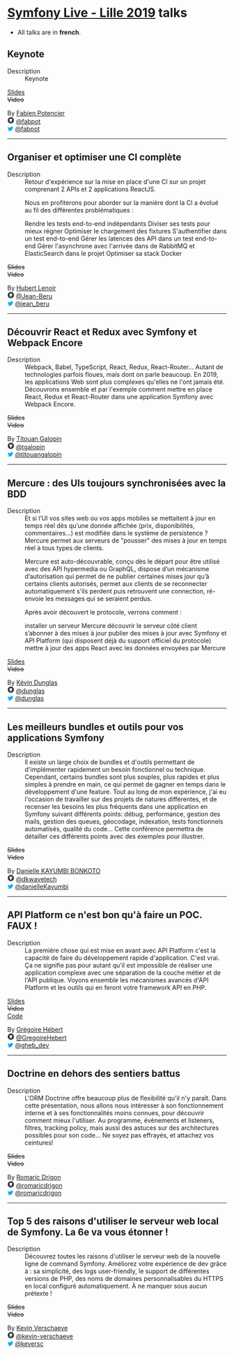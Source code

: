 # [Symfony Live - Lille 2019](http://lille2019.live.symfony.com/) talks

- All talks are in **french**.

## Keynote

<dl>
  <dt>Description</dt>
  <dd>Keynote</dd>
</dl>

[Slides](https://speakerdeck.com/fabpot/2-new-symfony-components-httpclient-and-mime)  
~~Video~~

By [Fabien Potencier](https://connect.symfony.com/profile/fabpot)  
![github](icon/github.png) [@fabpot](https://github.com/fabpot)  
![twitter](icon/twitter.png) [@fabpot](https://twitter.com/fabpot)

---

## Organiser et optimiser une CI complète

<dl>
  <dt>Description</dt>
  <dd>Retour d'expérience sur la mise en place d'une CI sur un projet comprenant 2 APIs et 2 applications ReactJS.

Nous en profiterons pour aborder sur la manière dont la CI a évolué au fil des différentes problématiques :

Rendre les tests end-to-end indépendants
Diviser ses tests pour mieux régner
Optimiser le chargement des fixtures
S'authentifier dans un test end-to-end
Gérer les latences des API dans un test end-to-end
Gérer l'asynchrone avec l'arrivée dans de RabbitMQ et ElasticSearch dans le projet
Optimiser sa stack Docker</dd>
</dl>

~~Slides~~  
~~Video~~

By [Hubert Lenoir](https://connect.symfony.com/profile/hubert_lenoir)  
![github](icon/github.png) [@Jean-Beru](https://github.com/Jean-Beru)  
![twitter](icon/twitter.png) [@jean_beru](https://twitter.com/jean_beru)

---

## Découvrir React et Redux avec Symfony et Webpack Encore

<dl>
  <dt>Description</dt>
  <dd>Webpack, Babel, TypeScript, React, Redux, React-Router... Autant de technologies parfois floues, mais dont on parle beaucoup. En 2019, les applications Web sont plus complexes qu'elles ne l'ont jamais été. Découvrons ensemble et par l'exemple comment mettre en place React, Redux et React-Router dans une application Symfony avec Webpack Encore.</dd>
</dl>

~~Slides~~  
~~Video~~

By [Titouan Galopin](https://connect.symfony.com/profile/tgalopin)  
![github](icon/github.png) [@tgalopin](https://github.com/tgalopin)  
![twitter](icon/twitter.png) [@titouangalopin](https://twitter.com/titouangalopin)

---

## Mercure : des UIs toujours synchronisées avec la BDD

<dl>
  <dt>Description</dt>
  <dd>Et si l’UI vos sites web ou vos apps mobiles se mettaitent à jour en temps réel dès qu’une donnée affichée (prix, disponibilités, commentaires…) est modifiée dans le système de persistence ? Mercure permet aux serveurs de "pousser" des mises à jour en temps réel à tous types de clients.

Mercure est auto-découvrable, conçu dès le départ pour être utilisé avec des API hypermedia ou GraphQL, dispose d’un mécanisme d’autorisation qui permet de ne publier certaines mises jour qu’à certains clients autorisés, permet aux clients de se reconnecter automatiquement s'ils perdent puis retrouvent une connection, ré-envoie les messages qui se seraient perdus.

Après avoir découvert le protocole, verrons comment :

installer un serveur Mercure
découvrir le serveur côté client
s’abonner à des mises à jour
publier des mises à jour avec Symfony et API Platform (qui disposent déjà du support officiel du protocole)
mettre à jour des apps React avec les données envoyées par Mercure</dd>
</dl>

[Slides](https://www.slideshare.net/coopTilleuls/official-push-and-realtime-capabilities-for-symfony-and-api-platform-mercure-protocol)  
~~Video~~

By [Kévin Dunglas](https://connect.symfony.com/profile/dunglas)  
![github](icon/github.png) [@dunglas](https://github.com/dunglas)  
![twitter](icon/twitter.png) [@dunglas](https://twitter.com/dunglas)

---

## Les meilleurs bundles et outils pour vos applications Symfony

<dl>
  <dt>Description</dt>
  <dd>Il existe un large choix de bundles et d'outils permettant de d'implémenter rapidement un besoin fonctionnel ou technique. Cependant, certains bundles sont plus souples, plus rapides et plus simples à prendre en main, ce qui permet de gagner en temps dans le développement d'une feature. Tout au long de mon expérience, j'ai eu l'occasion de travailler sur des projets de natures différentes, et de recenser les besoins les plus fréquents dans une application en Symfony suivant différents points: débug, performance, gestion des mails, gestion des queues, géocodage, indexation, tests fonctionnels automatisés, qualité du code... Cette conférence permettra de détailler ces différents points avec des exemples pour illustrer.
</dd>
</dl>

~~Slides~~  
~~Video~~

By [Danielle KAYUMBI BONKOTO](https://connect.symfony.com/profile/hoddan)  
![github](icon/github.png) [@dkwavetech](https://github.com/dkwavetech)  
![twitter](icon/twitter.png) [@danielleKayumbi](https://twitter.com/danielleKayumbi)

---

## API Platform ce n'est bon qu'à faire un POC. FAUX !

<dl>
  <dt>Description</dt>
  <dd>La première chose qui est mise en avant avec API Platform c'est la capacité de faire du développement rapide d'application. C'est vrai. Ça ne signifie pas pour autant qu'il est impossible de réaliser une application complexe avec une séparation de la couche métier et de l'API publique. Voyons ensemble les mécanismes avancés d'API Platform et les outils qui en feront votre framework API en PHP.
</dd>
</dl>

[Slides](https://speakerdeck.com/gregoirehebert/lecon-numero-139-api-platform-ce-nest-bon-qua-faire-un-poc-faux)  
~~Video~~  
[Code](https://github.com/KeepMEATable/api)

By [Grégoire Hébert](https://connect.symfony.com/profile/gregoirehebert)  
![github](icon/github.png) [@GregoireHebert](https://github.com/GregoireHebert)  
![twitter](icon/twitter.png) [@gheb_dev](https://twitter.com/gheb_dev)

---

## Doctrine en dehors des sentiers battus

<dl>
  <dt>Description</dt>
  <dd>L'ORM Doctrine offre beaucoup plus de flexibilité qu'il n'y paraît. Dans cette présentation, nous allons nous intéresser à son fonctionnement interne et à ses fonctionnalités moins connues, pour découvrir comment mieux l'utiliser. Au programme, évènements et listeners, filtres, tracking policy, mais aussi des astuces sur des architectures possibles pour son code... Ne soyez pas effrayés, et attachez vos ceintures!</dd>
</dl>

~~Slides~~  
~~Video~~

By [Romaric Drigon](https://connect.symfony.com/profile/romaricdrigon)  
![github](icon/github.png) [@romaricdrigon](https://github.com/romaricdrigon)  
![twitter](icon/twitter.png) [@romaricdrigon](https://twitter.com/romaricdrigon)

---

## Top 5 des raisons d'utiliser le serveur web local de Symfony. La 6e va vous étonner !

<dl>
  <dt>Description</dt>
  <dd>Découvrez toutes les raisons d'utiliser le serveur web de la nouvelle ligne de command Symfony. Améliorez votre expérience de dev grâce à : sa simplicité, des logs user-friendly, le support de différentes versions de PHP, des noms de domaines personnalisables
du HTTPS en local configuré automatiquement. À ne manquer sous aucun prétexte !</dd>
</dl>

~~Slides~~  
~~Video~~

By [Kevin Verschaeve](https://connect.symfony.com/profile/keversc)  
![github](icon/github.png) [@kevin-verschaeve](https://github.com/kevin-verschaeve)  
![twitter](icon/twitter.png) [@keversc](https://twitter.com/keversc)
